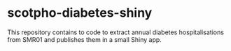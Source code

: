 # scotpho-diabetes-shiny
This repository contains to code to extract annual diabetes hospitalisations from SMR01 and publishes them in a small Shiny app. 
